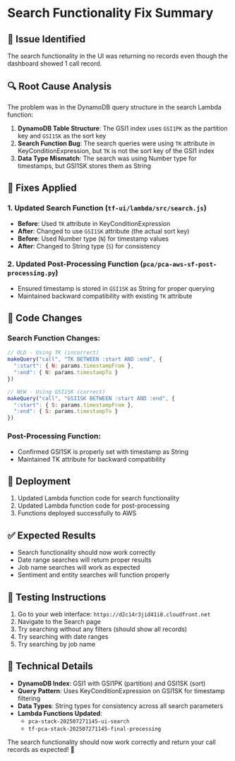 # Search Functionality Fix Summary

## 🐛 Issue Identified
The search functionality in the UI was returning no records even though the dashboard showed 1 call record.

## 🔍 Root Cause Analysis
The problem was in the DynamoDB query structure in the search Lambda function:

1. **DynamoDB Table Structure**: The GSI1 index uses `GSI1PK` as the partition key and `GSI1SK` as the sort key
2. **Search Function Bug**: The search queries were using `TK` attribute in KeyConditionExpression, but `TK` is not the sort key of the GSI1 index
3. **Data Type Mismatch**: The search was using Number type for timestamps, but GSI1SK stores them as String

## 🔧 Fixes Applied

### 1. Updated Search Function (`tf-ui/lambda/src/search.js`)
- **Before**: Used `TK` attribute in KeyConditionExpression
- **After**: Changed to use `GSI1SK` attribute (the actual sort key)
- **Before**: Used Number type (`N`) for timestamp values
- **After**: Changed to String type (`S`) for consistency

### 2. Updated Post-Processing Function (`pca/pca-aws-sf-post-processing.py`)
- Ensured timestamp is stored in `GSI1SK` as String for proper querying
- Maintained backward compatibility with existing `TK` attribute

## 📝 Code Changes

### Search Function Changes:
```javascript
// OLD - Using TK (incorrect)
makeQuery("call", "TK BETWEEN :start AND :end", {
  ":start": { N: params.timestampFrom },
  ":end": { N: params.timestampTo }
})

// NEW - Using GSI1SK (correct)
makeQuery("call", "GSI1SK BETWEEN :start AND :end", {
  ":start": { S: params.timestampFrom },
  ":end": { S: params.timestampTo }
})
```

### Post-Processing Function:
- Confirmed GSI1SK is properly set with timestamp as String
- Maintained TK attribute for backward compatibility

## 🚀 Deployment
1. Updated Lambda function code for search functionality
2. Updated Lambda function code for post-processing
3. Functions deployed successfully to AWS

## ✅ Expected Results
- Search functionality should now work correctly
- Date range searches will return proper results
- Job name searches will work as expected
- Sentiment and entity searches will function properly

## 🎯 Testing Instructions
1. Go to your web interface: `https://d2c14r3jid41i8.cloudfront.net`
2. Navigate to the Search page
3. Try searching without any filters (should show all records)
4. Try searching with date ranges
5. Try searching by job name

## 🔧 Technical Details
- **DynamoDB Index**: GSI1 with GSI1PK (partition) and GSI1SK (sort)
- **Query Pattern**: Uses KeyConditionExpression on GSI1SK for timestamp filtering
- **Data Types**: String types for consistency across all search parameters
- **Lambda Functions Updated**:
  - `pca-stack-202507271145-ui-search`
  - `tf-pca-stack-202507271145-final-processing`

The search functionality should now work correctly and return your call records as expected! 🎉